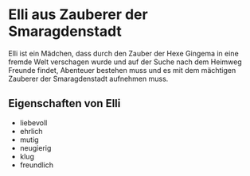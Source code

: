 # Elli aus Zauberer der Smaragdenstadt

Elli ist ein Mädchen, dass durch den Zauber der Hexe Gingema in eine fremde Welt verschagen wurde und auf der Suche nach dem Heimweg Freunde findet, Abenteuer bestehen muss und es mit dem mächtigen Zauberer der Smaragdenstadt aufnehmen muss.

## Eigenschaften von Elli
* liebevoll
* ehrlich
* mutig
* neugierig
* klug
* freundlich



